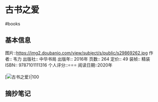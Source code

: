 # 古书之爱
#books 
## 基本信息

图片::https://img2.doubanio.com/view/subject/s/public/s29869262.jpg
作者:: 韦力
出版社:: 中华书局
出版年:: 2016年
页数:: 264
定价:: 49
装帧:: 精装
ISBN:: 9787101111316
个人评分::⭐⭐⭐ 
阅读日期::2020年

 [![古书之爱}|100](https://img2.doubanio.com/view/subject/s/public/s29869262.jpg )

## 摘抄笔记
